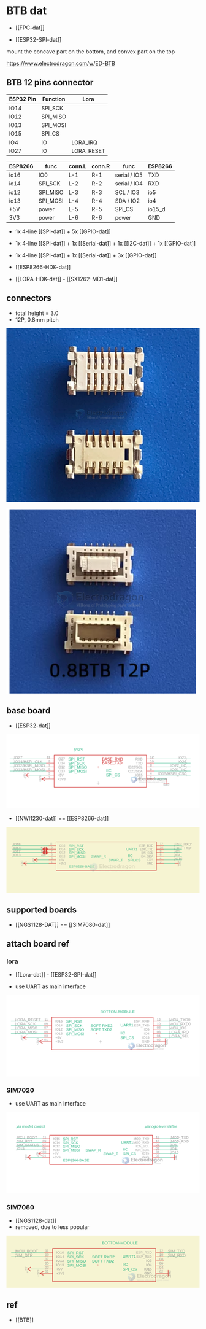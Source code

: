 
# BTB dat 

- [[FPC-dat]]

- [[ESP32-SPI-dat]]

mount the concave part on the bottom, and convex part on the top

https://www.electrodragon.com/w/ED-BTB


## BTB 12 pins connector 

| ESP32 Pin | Function | Lora       |
| --------- | -------- | ---------- |
| IO14      | SPI_SCK  |            |
| IO12      | SPI_MISO |            |
| IO13      | SPI_MOSI |            |
| IO15      | SPI_CS   |            |
| IO4       | IO       | LORA_IRQ   |
| IO27      | IO       | LORA_RESET |



| ESP8266 | func     | conn.L | conn.R | func         | ESP8266 |
| ------- | -------- | ------ | ------ | ------------ | ------- |
| io16    | IO0      | L-1    | R-1    | serial / IO5 | TXD     |
| io14    | SPI_SCK  | L-2    | R-2    | serial / IO4 | RXD     |
| io12    | SPI_MISO | L-3    | R-3    | SCL / IO3    | io5     |
| io13    | SPI_MOSI | L-4    | R-4    | SDA / IO2    | io4     |
| +5V     | power    | L-5    | R-5    | SPI_CS       | io15_d  |
| 3V3     | power    | L-6    | R-6    | power        | GND     |

- 1x 4-line [[SPI-dat]] + 5x [[GPIO-dat]]
- 1x 4-line [[SPI-dat]] + 1x [[Serial-dat]] + 1x [[I2C-dat]] + 1x [[GPIO-dat]]
- 1x 4-line [[SPI-dat]] + 1x [[Serial-dat]] + 3x [[GPIO-dat]]

- [[ESP8266-HDK-dat]]

- [[LORA-HDK-dat]] - [[SX1262-MD1-dat]]

## connectors 

- total height = 3.0
- 12P, 0.8mm pitch 


![](2024-10-02-20-05-38.png)

![](2024-10-02-20-05-52.png)

## base board

- [[ESP32-dat]]

![](40-27-15-02-08-2023.png)

- [[NWI1230-dat]] == [[ESP8266-dat]]

![](2025-07-16-15-24-50.png)


## supported boards 



- [[NGS1128-DAT]] == [[SIM7080-dat]]



## attach board ref 

### lora


- [[Lora-dat]] - [[ESP32-SPI-dat]]


- use UART as main interface 

![](47-32-15-02-08-2023.png)




### SIM7020 

- use UART as main interface 

![](54-48-15-02-08-2023.png)


### SIM7080

- [[NGS1128-dat]]
- removed, due to less popular 

![](2024-04-11-16-24-27.png)



## ref 

- [[BTB]]